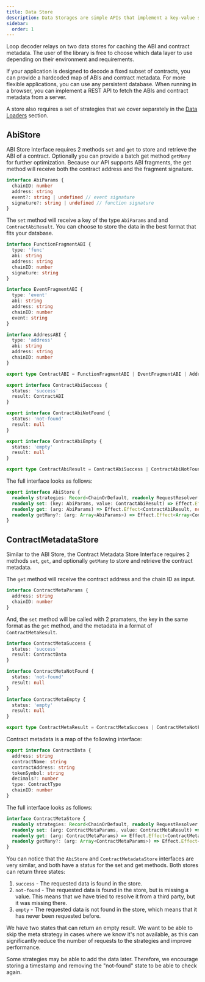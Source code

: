 ```yaml
---
title: Data Store
description: Data Storages are simple APIs that implement a key-value store for persistent cache.
sidebar:
  order: 1
---
```


Loop decoder relays on two data stores for caching the ABI and contract metadata. The user of the library is free to choose which data layer to use depending on their environment and requirements.

If your application is designed to decode a fixed subset of contracts, you can provide a hardcoded map of ABIs and contract metadata. For more flexible applications, you can use any persistent database. When running in a browser, you can implement a REST API to fetch the ABIs and contract metadata from a server.

A store also requires a set of strategies that we cover separately in the [Data Loaders](../data-loaders) section.

## AbiStore

ABI Store Interface requires 2 methods `set` and `get` to store and retrieve the ABI of a contract. Optionally you can provide a batch get method `getMany` for further optimization. Because our API supports ABI fragments, the get method will receive both the contract address and the fragment signature.

```typescript
interface AbiParams {
  chainID: number
  address: string
  event?: string | undefined // event signature
  signature?: string | undefined // function signature
}
```

The `set` method will receive a key of the type `AbiParams` and and `ContractAbiResult`. You can choose to store the data in the best format that fits your database.

```typescript
interface FunctionFragmentABI {
  type: 'func'
  abi: string
  address: string
  chainID: number
  signature: string
}

interface EventFragmentABI {
  type: 'event'
  abi: string
  address: string
  chainID: number
  event: string
}

interface AddressABI {
  type: 'address'
  abi: string
  address: string
  chainID: number
}

export type ContractABI = FunctionFragmentABI | EventFragmentABI | AddressABI

export interface ContractAbiSuccess {
  status: 'success'
  result: ContractABI
}

export interface ContractAbiNotFound {
  status: 'not-found'
  result: null
}

export interface ContractAbiEmpty {
  status: 'empty'
  result: null
}

export type ContractAbiResult = ContractAbiSuccess | ContractAbiNotFound | ContractAbiEmpty
```

The full interface looks as follows:

```typescript
export interface AbiStore {
  readonly strategies: Record<ChainOrDefault, readonly RequestResolver.RequestResolver<GetContractABIStrategy>[]>
  readonly set: (key: AbiParams, value: ContractAbiResult) => Effect.Effect<void, never>
  readonly get: (arg: AbiParams) => Effect.Effect<ContractAbiResult, never>
  readonly getMany?: (arg: Array<AbiParams>) => Effect.Effect<Array<ContractAbiResult>, never>
}
```

## ContractMetadataStore

Similar to the ABI Store, the Contract Metadata Store Interface requires 2 methods `set`, `get`, and optionally `getMany` to store and retrieve the contract metadata.

The `get` method will receive the contract address and the chain ID as input.

```typescript
interface ContractMetaParams {
  address: string
  chainID: number
}
```

And, the `set` method will be called with 2 pramaters, the key in the same format as the `get` method, and the metadata in a format of `ContractMetaResult`.

```typescript
interface ContractMetaSuccess {
  status: 'success'
  result: ContractData
}

interface ContractMetaNotFound {
  status: 'not-found'
  result: null
}

interface ContractMetaEmpty {
  status: 'empty'
  result: null
}

export type ContractMetaResult = ContractMetaSuccess | ContractMetaNotFound | ContractMetaEmpty
```

Contract metadata is a map of the following interface:

```typescript
export interface ContractData {
  address: string
  contractName: string
  contractAddress: string
  tokenSymbol: string
  decimals?: number
  type: ContractType
  chainID: number
}
```

The full interface looks as follows:

```typescript
interface ContractMetaStore {
  readonly strategies: Record<ChainOrDefault, readonly RequestResolver.RequestResolver<GetContractMetaStrategy>[]>
  readonly set: (arg: ContractMetaParams, value: ContractMetaResult) => Effect.Effect<void, never>
  readonly get: (arg: ContractMetaParams) => Effect.Effect<ContractMetaResult, never>
  readonly getMany?: (arg: Array<ContractMetaParams>) => Effect.Effect<Array<ContractMetaResult>, never>
}
```

You can notice that the `AbiStore` and `ContractMetadataStore` interfaces are very similar, and both have a status for the set and get methods. Both stores can return three states:

1.  `success` - The requested data is found in the store.
2.  `not-found` - The requested data is found in the store, but is missing a value. This means that we have tried to resolve it from a third party, but it was missing there.
3.  `empty` - The requested data is not found in the store, which means that it has never been requested before.

We have two states that can return an empty result. We want to be able to skip the meta strategy in cases where we know it's not available, as this can significantly reduce the number of requests to the strategies and improve performance.

Some strategies may be able to add the data later. Therefore, we encourage storing a timestamp and removing the "not-found" state to be able to check again.
